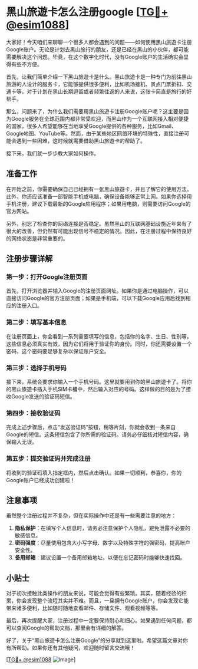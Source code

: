 # 黑山旅遊卡怎么注册google [[TG💪+ @esim1088](https://t.me/s/esim1088)]

大家好！今天咱们来聊聊一个很多人都会遇到的问题——如何使用黑山旅遊卡注册Google账户。无论是计划去黑山旅行的朋友，还是已经在黑山的小伙伴，都可能需要解决这个问题。毕竟，在这个数字化时代，没有Google账户的生活确实会显得有些不方便。

首先，让我们简单介绍一下黑山旅遊卡是什么。黑山旅遊卡是一种专门为前往黑山旅游的人设计的服务卡，它能够提供很多便利，比如机场接机、景点门票折扣、交通卡等。对于计划在黑山长期逗留或者频繁往返的人来说，这张卡简直是旅行的好帮手。

那么，问题来了，为什么我们需要用黑山旅遊卡注册Google账户呢？这主要是因为Google服务在全球范围内都非常受欢迎，而黑山作为一个互联网接入相对便捷的国家，很多人希望能够在当地享受Google提供的各种服务，比如Gmail、Google地图、YouTube等。然而，由于某些地区网络环境的特殊性，直接注册可能会遇到一些困难，这时候就需要借助黑山旅遊卡的帮助了。

接下来，我们就一步步教大家如何操作。

## 准备工作

在开始之前，你需要确保自己已经拥有一张黑山旅遊卡，并且了解它的使用方法。此外，你还应该准备一部智能手机或电脑，确保设备能够正常上网。如果你选择用手机注册，建议下载最新的Google应用程序；如果用电脑，则需要访问Google的官方网站。

另外，别忘了检查你的网络连接是否稳定。虽然黑山的互联网基础设施近年来有了很大的改善，但仍然有可能出现信号不稳定的情况。因此，在注册过程中保持良好的网络状态是非常重要的。

## 注册步骤详解

### 第一步：打开Google注册页面

首先，打开浏览器并输入Google的注册页面网址。如果你是通过电脑操作，可以直接访问Google的官方注册页面；如果是手机端，可以下载Google应用后找到相应的注册入口。

### 第二步：填写基本信息

在注册页面上，你会看到一系列需要填写的信息，包括你的名字、生日、性别等。这些信息必须真实有效，因为它们将用于验证你的身份。同时，你还需要设置一个密码，这个密码要足够复杂以保证账户安全。

### 第三步：选择手机号码

接下来，系统会要求你输入一个手机号码。这里就要用到你的黑山旅遊卡了。将你的黑山旅遊卡插入手机SIM卡槽中，然后输入对应的号码。这样做的目的是为了接收Google发送的验证码短信。

### 第四步：接收验证码

完成上述步骤后，点击“发送验证码”按钮，稍等片刻，你就会收到一条来自Google的短信。这条短信包含了你所需的验证码。请务必仔细核对短信内容，确保输入无误。

### 第五步：提交验证码并完成注册

将收到的验证码填入指定框内，然后点击确认。如果一切顺利，恭喜你，你的Google账户已经成功创建啦！

## 注意事项

虽然整个注册过程并不复杂，但在实际操作中还是有一些需要注意的地方：

1. **隐私保护**：在填写个人信息时，请务必注意保护个人隐私，避免泄露不必要的敏感信息。
2. **密码强度**：尽量使用包含大小写字母、数字以及特殊字符的强密码，提高账户安全性。
3. **备用邮箱**：建议设置一个备用邮箱地址，以便在忘记密码时能够快速找回。

## 小贴士

对于初次接触此类操作的朋友来说，可能会觉得有些繁琐。其实，随着经验的积累，你会发现整个流程其实并不难。而且，一旦拥有Google账户，你会发现它能带来诸多便利，比如随时随地查看邮件、存储文件、观看视频等等。

最后，再次提醒大家，注册过程中一定要保持耐心和细心。如果遇到任何问题，都可以查阅Google的帮助文档，那里会有详细的解答。

好了，关于“黑山旅遊卡怎么注册Google”的分享就到这里啦。希望这篇文章对你有所帮助。如果你还有其他疑问，欢迎随时留言交流哦！

[[TG💪+ @esim1088](https://t.me/s/esim1088) ![Image](https://i.postimg.cc/4NQfJmqS/Snipaste-2025-05-13-00-14-12.png)]